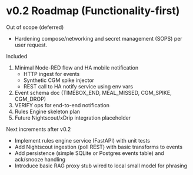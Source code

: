 # v0.2 Roadmap (Functionality-first)

Out of scope (deferred)
- Hardening compose/networking and secret management (SOPS) per user request.

Included
1) Minimal Node-RED flow and HA mobile notification
   - HTTP ingest for events
   - Synthetic CGM spike injector
   - REST call to HA notify service using env vars
2) Event schema doc (TIMEBOX_END, MEAL_MISSED, CGM_SPIKE, CGM_DROP)
3) VERIFY ops for end-to-end notification
4) Rules Engine skeleton plan
5) Future Nightscout/xDrip integration placeholder

Next increments after v0.2
- Implement rules engine service (FastAPI) with unit tests
- Add Nightscout ingestion (poll REST) with basic transforms to events
- Add persistence (simple SQLite or Postgres events table) and ack/snooze handling
- Introduce basic RAG proxy stub wired to local small model for phrasing
